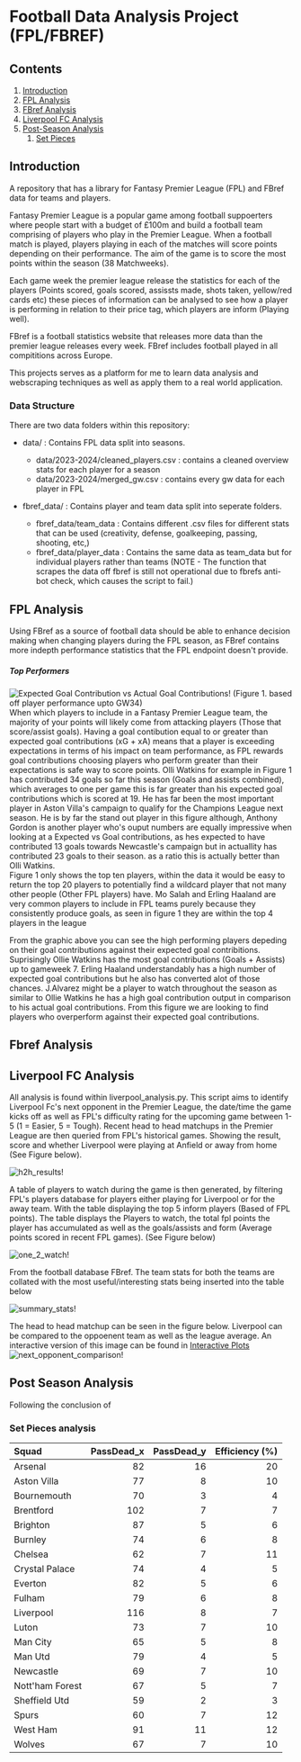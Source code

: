 # Football Data Analysis Project (FPL/FBREF)

## Contents

1) [Introduction](https://github.com/chowvb/FPL_analysis?tab=readme-ov-file#introduction)
2) [FPL Analysis](https://github.com/chowvb/FPL_analysis?tab=readme-ov-file#fpl-analysis)
3) [FBref Analysis](https://github.com/chowvb/FPL_analysis?tab=readme-ov-file#fbref-analysis)
4) [Liverpool FC Analysis](https://github.com/chowvb/FPL_analysis?tab=readme-ov-file#liverpool-fc-analysis)
5) [Post-Season Analysis](https://github.com/chowvb/FPL_analysis?tab=readme-ov-file#post-season-analysis)
   1) [Set Pieces](https://github.com/chowvb/FPL_analysis?tab=readme-ov-file#set-pieces)


## Introduction
A repository that has a library for Fantasy Premier League (FPL) and FBref data for teams and players. 

Fantasy Premier League is a popular game among football suppoerters where people start with a budget of £100m and build a football team comprising of players who play in the Premier League. When a football match is played, players playing in each of the matches will score points depending on their performance. The aim of the game is to score the most points within the season (38 Matchweeks). 

Each game week the premier league release the statistics for each of the players (Points scored, goals scored, assissts made, shots taken, yellow/red cards etc) these pieces of information can be analysed to see how a player is performing in relation to their price tag, which players are inform (Playing well).

FBref is a football statistics website that releases more data than the premier league releases every week. FBref includes football played in all compititions across Europe.

This projects serves as a platform for me to learn data analysis and webscraping techniques as well as apply them to a real world application.
 

### Data Structure
There are two data folders within this repository:
- data/ : Contains FPL data split into seasons. 
  - data/2023-2024/cleaned_players.csv : contains a cleaned overview stats for each player for a season
  - data/2023-2024/merged_gw.csv : contains every gw data for each player in FPL

- fbref_data/ : Contains player and team data split into seperate folders.
  - fbref_data/team_data : Contains different .csv files for different stats that can be used (creativity, defense, goalkeeping, passing, shooting, etc,)
  - fbref_data/player_data : Contains the same data as team_data but for individual players rather than teams (NOTE - The function that scrapes the data off fbref is still not operational due to fbrefs anti-bot check, which causes the script to fail.)

## FPL Analysis 
Using FBref as a source of football data should be able to enhance decision making when changing players during the FPL season, as FBref contains more indepth performance statistics that the FPL endpoint doesn't provide.
##### Top Performers
![Expected Goal Contribution vs Actual Goal Contributions!](images/Attacking_Performance.png)
(Figure 1. based off player performance upto GW34)  
When which players to include in a Fantasy Premier League team, the majority of your points will likely come from attacking players (Those that score/assist goals). Having a goal contibution equal to or greater than expected goal contributions (xG + xA) means that a player is exceeding expectations in terms of his impact on team performance, as FPL rewards goal contributions choosing players who perform greater than their expectations is safe way to score points. Olli Watkins for example in Figure 1 has contributed 34 goals so far this season (Goals and assists combined), which averages to one per game this is far greater than his expected goal contributions which is scored at 19. He has far been the most important player in Aston Villa's campaign to qualify for the Champions League next season. He is by far the stand out player in this figure although, Anthony Gordon is another player who's ouput numbers are equally impressive when looking at a Expected vs Goal contributions, as hes expected to have contributed 13 goals towards Newcastle's campaign but in actuallity has contributed 23 goals to their season. as a ratio this is actually better than Olli Watkins.  
Figure 1 only shows the top ten players, within the data it would be easy to return the top 20 players to potentially find a wildcard player that not many other people (Other FPL players) have. Mo Salah and Erling Haaland are very common players to include in FPL teams purely because they consistently produce goals, as seen in figure 1 they are within the top 4 players in the league


From the graphic above you can see the high performing players depeding on their goal contributions against their expected goal contribitions. Suprisingly Ollie Watkins has the most goal contributions (Goals + Assists) up to gameweek 7. Erling Haaland understandably has a high number of expected goal contributions but he also has converted alot of those chances. J.Alvarez might be a player to watch throughout the season as similar to Ollie Watkins he has a high goal contribution output in comparison to his actual goal contributions. 
From this figure we are looking to find players who overperform against their expected goal contributions. 


## Fbref Analysis



## Liverpool FC Analysis
All analysis is found within liverpool_analysis.py. This script aims to identify Liverpool Fc's next opponent in the Premier League, the date/time the game kicks off as well as FPL's difficulty rating for the upcoming game between 1-5 (1 = Easier, 5 = Tough). 
Recent head to head matchups in the Premier League are then queried from FPL's historical games. Showing the result, score and whether Liverpool were playing at Anfield or away from home (See Figure below).   

![h2h_results!](images/h2h_results.png)

A table of players to watch during the game is then generated, by filtering FPL's players database for players either playing for Liverpool or for the away team. With the table displaying the top 5 inform players (Based of FPL points). The table displays the Players to watch, the total fpl points the player has accumulated as well as the goals/assists and form (Average points scored in recent FPL games). (See Figure below)  

![one_2_watch!](images/one_2_watch.png)

From the football database FBref. The team stats for both the teams are collated with the most useful/interesting stats being inserted into the table below  

![summary_stats!](images/summary_stats.png)

The head to head matchup can be seen in the figure below. Liverpool can be compared to the oppoenent team as well as the league average.
An interactive version of this image can be found in [Interactive Plots](interactive_plots/)
![next_opponent_comparison!](images/attacking_h2h_radar_chart.png)


## Post Season Analysis
Following the conclusion of 

### Set Pieces analysis
| Squad           |   PassDead_x |   PassDead_y |   Efficiency (%) |
|:----------------|-------------:|-------------:|-----------------:|
| Arsenal         |           82 |           16 |               20 |
| Aston Villa     |           77 |            8 |               10 |
| Bournemouth     |           70 |            3 |                4 |
| Brentford       |          102 |            7 |                7 |
| Brighton        |           87 |            5 |                6 |
| Burnley         |           74 |            6 |                8 |
| Chelsea         |           62 |            7 |               11 |
| Crystal Palace  |           74 |            4 |                5 |
| Everton         |           82 |            5 |                6 |
| Fulham          |           79 |            6 |                8 |
| Liverpool       |          116 |            8 |                7 |
| Luton           |           73 |            7 |               10 |
| Man City        |           65 |            5 |                8 |
| Man Utd         |           79 |            4 |                5 |
| Newcastle       |           69 |            7 |               10 |
| Nott'ham Forest |           67 |            5 |                7 |
| Sheffield Utd   |           59 |            2 |                3 |
| Spurs           |           60 |            7 |               12 |
| West Ham        |           91 |           11 |               12 |
| Wolves          |           67 |            7 |               10 |